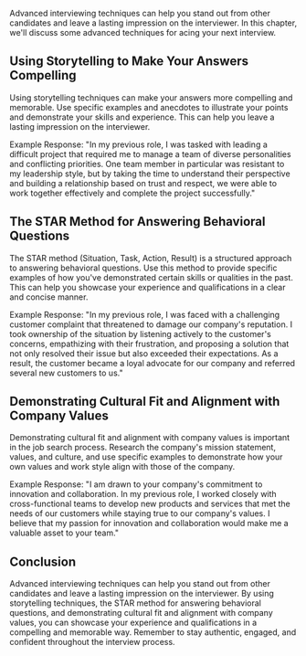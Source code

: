 
Advanced interviewing techniques can help you stand out from other candidates and leave a lasting impression on the interviewer. In this chapter, we'll discuss some advanced techniques for acing your next interview.

Using Storytelling to Make Your Answers Compelling
--------------------------------------------------

Using storytelling techniques can make your answers more compelling and memorable. Use specific examples and anecdotes to illustrate your points and demonstrate your skills and experience. This can help you leave a lasting impression on the interviewer.

Example Response: "In my previous role, I was tasked with leading a difficult project that required me to manage a team of diverse personalities and conflicting priorities. One team member in particular was resistant to my leadership style, but by taking the time to understand their perspective and building a relationship based on trust and respect, we were able to work together effectively and complete the project successfully."

The STAR Method for Answering Behavioral Questions
--------------------------------------------------

The STAR method (Situation, Task, Action, Result) is a structured approach to answering behavioral questions. Use this method to provide specific examples of how you've demonstrated certain skills or qualities in the past. This can help you showcase your experience and qualifications in a clear and concise manner.

Example Response: "In my previous role, I was faced with a challenging customer complaint that threatened to damage our company's reputation. I took ownership of the situation by listening actively to the customer's concerns, empathizing with their frustration, and proposing a solution that not only resolved their issue but also exceeded their expectations. As a result, the customer became a loyal advocate for our company and referred several new customers to us."

Demonstrating Cultural Fit and Alignment with Company Values
------------------------------------------------------------

Demonstrating cultural fit and alignment with company values is important in the job search process. Research the company's mission statement, values, and culture, and use specific examples to demonstrate how your own values and work style align with those of the company.

Example Response: "I am drawn to your company's commitment to innovation and collaboration. In my previous role, I worked closely with cross-functional teams to develop new products and services that met the needs of our customers while staying true to our company's values. I believe that my passion for innovation and collaboration would make me a valuable asset to your team."

Conclusion
----------

Advanced interviewing techniques can help you stand out from other candidates and leave a lasting impression on the interviewer. By using storytelling techniques, the STAR method for answering behavioral questions, and demonstrating cultural fit and alignment with company values, you can showcase your experience and qualifications in a compelling and memorable way. Remember to stay authentic, engaged, and confident throughout the interview process.
